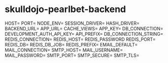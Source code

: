 # skulldojo-pearlbet-backend

HOST=
PORT=
NODE_ENV=
SESSION_DRIVER=
HASH_DRIVER=
BACKEND_URL=
APP_URL=
CACHE_VIEWS=
APP_KEY=
DB_CONNECTION=
DEVELOPMENT_AUTH_API_KEY=
API_PREFIX=
DB_CONNECTION_STRING=
REDIS_CONNECTION=
REDIS_HOST=
REDIS_PASSWORD
REDIS_PORT=
REDIS_DB=
REDIS_DB_JOB=
REDIS_PREFIX=
EMAIL_DEFAULT=
MAIL_CONNECTION=
SMTP_HOST=
MAIL_USERNAME=
MAIL_PASSWORD=
SMTP_PORT=
SMTP_SECURE=
SMTP_TLS=

